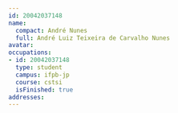 ```yaml
---
id: 20042037148
name:
  compact: André Nunes
  full: André Luiz Teixeira de Carvalho Nunes
avatar:
occupations:
- id: 20042037148
  type: student
  campus: ifpb-jp
  course: cstsi
  isFinished: true
addresses:
---
```


